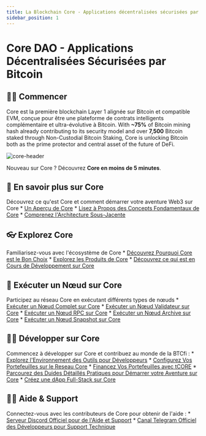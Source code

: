 ```yaml
---
title: La Blockchain Core - Applications décentralisées sécurisées par Bitcoin
sidebar_position: 1
---
```


# Core DAO - Applications Décentralisées Sécurisées par Bitcoin

## 👨‍💻 Commencer

Core est la première blockchain Layer 1 alignée sur Bitcoin et compatible EVM, conçue pour être une plateforme de contrats intelligents complémentaire et ultra-évolutive à Bitcoin. With **~75%** of Bitcoin mining hash already contributing to its security model and over **7,500** Bitcoin staked through Non-Custodial Bitcoin Staking, Core is unlocking Bitcoin both as the prime protector and central asset of the future of DeFi.

![core-header](../static/img/core-header.png)

Nouveau sur Core ? Découvrez **Core en moins de 5 minutes**.

## 📔 En savoir plus sur Core

Découvrez ce qu'est Core et comment démarrer votre aventure Web3 sur Core
\* [Un Aperçu de Core](./Learn/introduction/what-is-core-chain.md)
\* [Lisez à Propos des Concepts Fondamentaux de Core](category/core-concepts)
\* [Comprenez l'Architecture Sous-Jacente](./Learn/core-concepts/architecture.md)

## 👓 Explorez Core

Familiarisez-vous avec l'écosystème de Core
\* [Découvrez Pourquoi Core est le Bon Choix](./Learn/introduction/why-core-chain.md)
\* [Explorez les Produits de Core](category/products)
\* [Découvrez ce qui est en Cours de Développement sur Core](https://coredao.org/explore/ecosystem)

## 🔌 Exécuter un Nœud sur Core

Participez au réseau Core en exécutant différents types de nœuds
\* [Exécuter un Nœud Complet sur Core](./Node/Full-Node/on-mainnet.md)
\* [Exécuter un Nœud Validateur sur Core](./Node/config/validator-node-config.md)
\* [Exécuter un Nœud RPC sur Core](./Node/config/rpc-node-config.md)
\* [Exécuter un Nœud Archive sur Core](./Node/config/archive-node-config.md)
\* [Exécuter un Nœud Snapshot sur Core](./Node/config/snapshot-node-config.md)

## 👨‍🔧 Développer sur Core

Commencez à développer sur Core et contribuez au monde de la BTCfi :
\* [Explorez l'Environnement des Outils pour Développeurs](./Dev-Guide/dev-tools.md)
\* [Configurez Vos Portefeuilles sur le Reseau Core](./Dev-Guide/core-testnet-wallet-config.md)
\* [Financez Vos Portefeuilles avec tCORE](./Dev-Guide/core-faucet.md)
\* [Parcourez des Duides Détaillés Pratiques pour Démarrer votre Aventure sur Core](category/dev-guides)
\* [Créez une dApp Full-Stack sur Core](./Dev-Guide/dapp-on-core.md)

## 🙋‍♀️ Aide & Support

Connectez-vous avec les contributeurs de Core pour obtenir de l'aide :
\* [Serveur Discord Officiel pour de l'Aide et Support](https://discord.com/invite/coredaoofficial)
\* [Canal Telegram Officiel des Développeurs pour Support Technique](https://t.me/CoreDAOTelegram)
